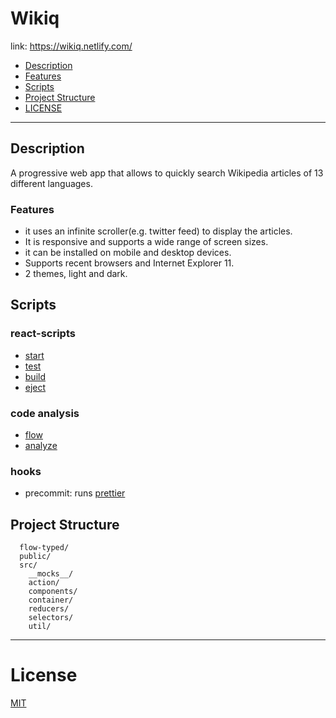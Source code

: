 # Wikiq

link: https://wikiq.netlify.com/

* [Description](#description)
* [Features](#features)
* [Scripts](#scripts)
* [Project Structure](#project-structure)
* [LICENSE](#license)

---  

## Description

A progressive web app that allows to quickly search Wikipedia articles of 13 
different languages.

### Features
* it uses an infinite scroller(e.g. twitter feed) to display the articles.
* It is responsive and supports a wide range of screen sizes.
* it can be installed on mobile and desktop devices.
* Supports recent browsers and Internet Explorer 11.
* 2 themes, light and dark. 


## Scripts

### react-scripts
* [start](/CRA_README.md/#npm-start)
* [test](/CRA_README.md/#npm-test)
* [build](/CRA_README.md/#npm-build)
* [eject](/CRA_README.md/#npm-eject)

### code analysis
* [flow](https://flow.org/)
* [analyze](/CRA_README.md/#analyzing-the-bundle-size)

### hooks
* precommit: runs [prettier](https://prettier.io/)

## Project Structure

```
  flow-typed/
  public/         
  src/
    __mocks__/
    action/
    components/
    container/
    reducers/
    selectors/
    util/
```

---

# License

[MIT](/LICENSE)